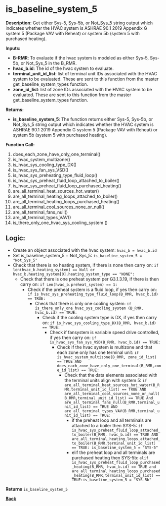 # is_baseline_system_5  

**Description:** Get either Sys-5, Sys-5b, or Not_Sys_5 string output which indicates whether the HVAC system is ASHRAE 90.1 2019 Appendix G system 5 (Package VAV with Reheat) or system 5b (system 5 with purchased heating).  

**Inputs:**  
- **B-RMR**: To evaluate if the hvac system is modeled as either Sys-5, Sys-5b, or Not_Sys_5 in the B_RMR.   
- **hvac_b.id**: The id of the hvac system to evaluate.  
- **terminal_unit_id_list**: list of terminal unit IDs associated with the HVAC system to be evaluated. These are sent to this function from the master get_baseline_system_types function.
- **zone_id_list**: list of zone IDs associated with the HVAC system to be evaluated. These are sent to this function from the master get_baseline_system_types function.

**Returns:**  
- **is_baseline_system_5**: The function returns either Sys-5, Sys-5b, or Not_Sys_5 string output which indicates whether the HVAC system is ASHRAE 90.1 2019 Appendix G system 5 (Package VAV with Reheat) or system 5b (system 5 with purchased heating).   
 
**Function Call:** 
1. does_each_zone_have_only_one_terminal()    
2. is_hvac_system_multizone()  
3. is_hvac_sys_cooling_type_DX()
4. is_hvac_sys_fan_sys_VSD()  
5. is_hvac_sys_preheating_type_fluid_loop()
6. is_hvac_sys_preheat_fluid_loop_attached_to_boiler()
7. is_hvac_sys_preheat_fluid_loop_purchased_heating()  
8. are_all_terminal_heat_sources_hot_water()  
9. are_all_terminal_heating_loops_attached_to_boiler()  
10. are_all_terminal_heating_loops_purchased_heating()  
11. are_all_terminal_cool_sources_none_or_null() 
12. are_all_terminal_fans_null()  
13. are_all_terminal_types_VAV()
14. is_there_only_one_hvac_sys_cooling_system ()  

 
## Logic:    
- Create an object associated with the hvac system: `hvac_b = hvac_b.id`  
- Set is_baseline_system_5 = Not_Sys_5: `is_baseline_system_5 = "Not_Sys_5"`    
- Check that there is no heating system, if there is none then carry on: `if len(hvac_b.heating_system) == Null or hvac_b.heating_system[0].heating_system_type == "NONE":`    
    - Check that there is one preheat system per G3.1.3.19, if there is then carry on: `if Len(hvac_b.preheat_system) == 1:`   
        - Check if the preheat system is a fluid loop, if yes then carry on: `if is_hvac_sys_preheating_type_fluid_loop(B_RMR, hvac_b.id) == TRUE:`
            - Check that there is only one cooling system: `if is_there_only_one_hvac_sys_cooling_system (B_RMR, hvac_b.id) == TRUE:`  
                - Check if the cooling system type is DX, if yes then carry on: `if is_hvac_sys_cooling_type_DX(B_RMR, hvac_b.id) == TRUE:`  
                    - Check if fansystem is variable speed drive controlled, if yes then carry on: `if is_hvac_sys_fan_sys_VSD(B_RMR, hvac_b.id) == TRUE:`  
                        - Check if the hvac system is multizone and that each zone only has one terminal unit: `if is_hvac_system_multizone(B_RMR, zone_id_list) == TRUE AND does_each_zone_have_only_one_terminal(B_RMR,zone_id_list) == TRUE:`     
                            - Check that the data elements associated with the terminal units align with system 5: `if are_all_terminal_heat_sources_hot_water(B_RMR,terminal_unit_id_list) == TRUE AND are_all_terminal_cool_sources_none_or_null(B_RMR,terminal_unit_id_list) == TRUE And are_all_terminal_fans_null(B_RMR,terminal_unit_id_list) == TRUE AND are_all_terminal_types_VAV(B_RMR,terminal_unit_id_list) == TRUE:`        
                                - if the preheat loop and all terminals are attached to a boiler then SYS-5: `if is_hvac_sys_preheat_fluid_loop_attached_to_boiler(B_RMR, hvac_b.id) == TRUE AND are_all_terminal_heating_loops_attached_to_boiler(B_RMR,terminal_unit_id_list) == TRUE: is_baseline_system_5 = "SYS-5"`
                                - elif the preheat loop and all terminals are purchased heating then SYS-5b: `elif is_hvac_sys_preheat_fluid_loop_purchased_heating(B_RMR, hvac_b.id) == TRUE and are_all_terminal_heating_loops_purchased_heating(B_RMR,terminal_unit_id_list) == TRUE:is_baseline_system_5 = "SYS-5b"`  
                

**Returns** `is_baseline_system_5`  



**[Back](../_toc.md)**